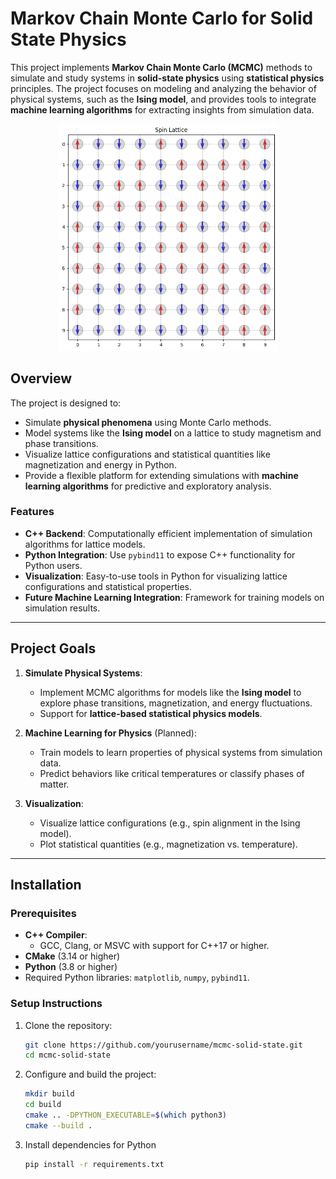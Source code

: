 # **Markov Chain Monte Carlo for Solid State Physics**

This project implements **Markov Chain Monte Carlo (MCMC)** methods to simulate and study systems in **solid-state physics** using **statistical physics** principles. The project focuses on modeling and analyzing the behavior of physical systems, such as the **Ising model**, and provides tools to integrate **machine learning algorithms** for extracting insights from simulation data.

<div align="center">
    <img src="https://github.com/davidomanovic/mcmc-solid-state/blob/main/output/spin_lattice.png" alt="Example" width="350"/>
</div>


## **Overview**
The project is designed to:
- Simulate **physical phenomena** using Monte Carlo methods.
- Model systems like the **Ising model** on a lattice to study magnetism and phase transitions.
- Visualize lattice configurations and statistical quantities like magnetization and energy in Python.
- Provide a flexible platform for extending simulations with **machine learning algorithms** for predictive and exploratory analysis.

### **Features**
- **C++ Backend**: Computationally efficient implementation of simulation algorithms for lattice models.
- **Python Integration**: Use `pybind11` to expose C++ functionality for Python users.
- **Visualization**: Easy-to-use tools in Python for visualizing lattice configurations and statistical properties.
- **Future Machine Learning Integration**: Framework for training models on simulation results.

---

## **Project Goals**
1. **Simulate Physical Systems**:
   - Implement MCMC algorithms for models like the **Ising model** to explore phase transitions, magnetization, and energy fluctuations.
   - Support for **lattice-based statistical physics models**.

2. **Machine Learning for Physics** (Planned):
   - Train models to learn properties of physical systems from simulation data.
   - Predict behaviors like critical temperatures or classify phases of matter.

3. **Visualization**:
   - Visualize lattice configurations (e.g., spin alignment in the Ising model).
   - Plot statistical quantities (e.g., magnetization vs. temperature).

---

## **Installation**

### **Prerequisites**
- **C++ Compiler**:
  - GCC, Clang, or MSVC with support for C++17 or higher.
- **CMake** (3.14 or higher)
- **Python** (3.8 or higher)
- Required Python libraries: `matplotlib`, `numpy`, `pybind11`.

### **Setup Instructions**
1. Clone the repository:
   ```bash
   git clone https://github.com/yourusername/mcmc-solid-state.git
   cd mcmc-solid-state
   
2. Configure and build the project:
   ```bash
   mkdir build
   cd build
   cmake .. -DPYTHON_EXECUTABLE=$(which python3)
   cmake --build .

3. Install dependencies for Python
   ```bash
   pip install -r requirements.txt



